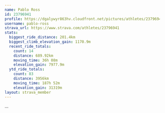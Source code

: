 ```yaml
---
name: Pablo Ross
id: 23796941
profile: https://dgalywyr863hv.cloudfront.net/pictures/athletes/23796941/14615399/1/large.jpg
username: pablo-ross
strava_url: https://www.strava.com/athletes/23796941
stats:
  biggest_ride_distance: 201.4km
  biggest_climb_elevation_gain: 1170.9m
  recent_ride_totals:
    count: 14
    distance: 689.92km
    moving_time: 36h 08m
    elevation_gain: 7977.9m
  ytd_ride_totals:
    count: 83
    distance: 3956km
    moving_time: 187h 52m
    elevation_gain: 31319m
layout: strava_member
--- 
```

...
